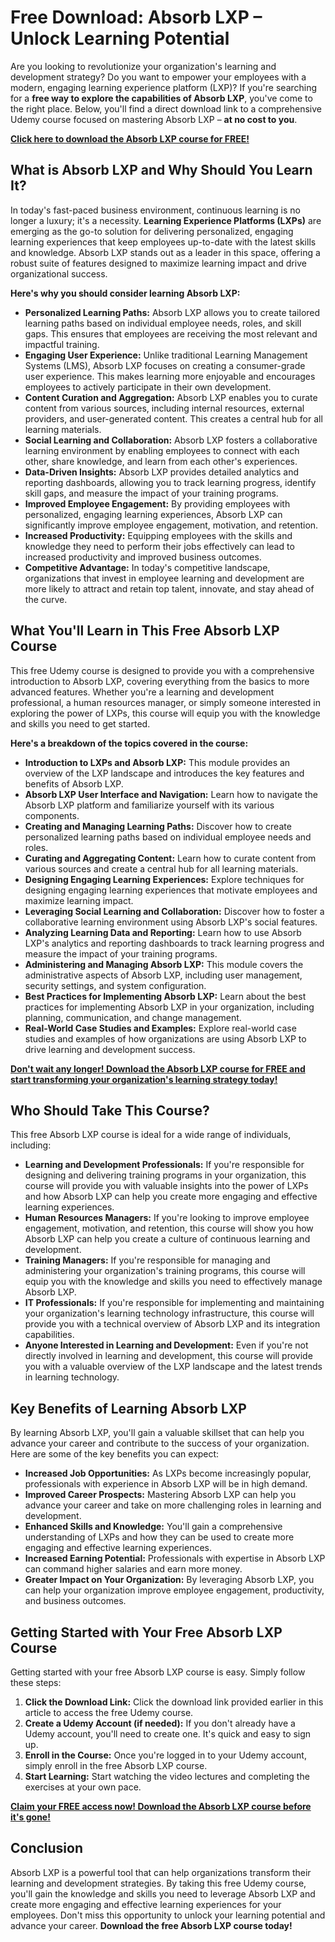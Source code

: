 # Free Download: Absorb LXP – Unlock Learning Potential

Are you looking to revolutionize your organization's learning and development strategy? Do you want to empower your employees with a modern, engaging learning experience platform (LXP)? If you're searching for a **free way to explore the capabilities of Absorb LXP**, you've come to the right place.  Below, you'll find a direct download link to a comprehensive Udemy course focused on mastering Absorb LXP – **at no cost to you**.

[**Click here to download the Absorb LXP course for FREE!**](https://udemywork.com/absorb-lxp)

## What is Absorb LXP and Why Should You Learn It?

In today's fast-paced business environment, continuous learning is no longer a luxury; it's a necessity.  **Learning Experience Platforms (LXPs)** are emerging as the go-to solution for delivering personalized, engaging learning experiences that keep employees up-to-date with the latest skills and knowledge.  Absorb LXP stands out as a leader in this space, offering a robust suite of features designed to maximize learning impact and drive organizational success.

**Here's why you should consider learning Absorb LXP:**

*   **Personalized Learning Paths:** Absorb LXP allows you to create tailored learning paths based on individual employee needs, roles, and skill gaps. This ensures that employees are receiving the most relevant and impactful training.
*   **Engaging User Experience:** Unlike traditional Learning Management Systems (LMS), Absorb LXP focuses on creating a consumer-grade user experience. This makes learning more enjoyable and encourages employees to actively participate in their own development.
*   **Content Curation and Aggregation:** Absorb LXP enables you to curate content from various sources, including internal resources, external providers, and user-generated content. This creates a central hub for all learning materials.
*   **Social Learning and Collaboration:** Absorb LXP fosters a collaborative learning environment by enabling employees to connect with each other, share knowledge, and learn from each other's experiences.
*   **Data-Driven Insights:** Absorb LXP provides detailed analytics and reporting dashboards, allowing you to track learning progress, identify skill gaps, and measure the impact of your training programs.
*   **Improved Employee Engagement:** By providing employees with personalized, engaging learning experiences, Absorb LXP can significantly improve employee engagement, motivation, and retention.
*   **Increased Productivity:** Equipping employees with the skills and knowledge they need to perform their jobs effectively can lead to increased productivity and improved business outcomes.
*   **Competitive Advantage:** In today's competitive landscape, organizations that invest in employee learning and development are more likely to attract and retain top talent, innovate, and stay ahead of the curve.

## What You'll Learn in This Free Absorb LXP Course

This free Udemy course is designed to provide you with a comprehensive introduction to Absorb LXP, covering everything from the basics to more advanced features. Whether you're a learning and development professional, a human resources manager, or simply someone interested in exploring the power of LXPs, this course will equip you with the knowledge and skills you need to get started.

**Here's a breakdown of the topics covered in the course:**

*   **Introduction to LXPs and Absorb LXP:** This module provides an overview of the LXP landscape and introduces the key features and benefits of Absorb LXP.
*   **Absorb LXP User Interface and Navigation:** Learn how to navigate the Absorb LXP platform and familiarize yourself with its various components.
*   **Creating and Managing Learning Paths:** Discover how to create personalized learning paths based on individual employee needs and roles.
*   **Curating and Aggregating Content:** Learn how to curate content from various sources and create a central hub for all learning materials.
*   **Designing Engaging Learning Experiences:** Explore techniques for designing engaging learning experiences that motivate employees and maximize learning impact.
*   **Leveraging Social Learning and Collaboration:** Discover how to foster a collaborative learning environment using Absorb LXP's social features.
*   **Analyzing Learning Data and Reporting:** Learn how to use Absorb LXP's analytics and reporting dashboards to track learning progress and measure the impact of your training programs.
*   **Administering and Managing Absorb LXP:** This module covers the administrative aspects of Absorb LXP, including user management, security settings, and system configuration.
*   **Best Practices for Implementing Absorb LXP:** Learn about the best practices for implementing Absorb LXP in your organization, including planning, communication, and change management.
*   **Real-World Case Studies and Examples:** Explore real-world case studies and examples of how organizations are using Absorb LXP to drive learning and development success.

[**Don't wait any longer! Download the Absorb LXP course for FREE and start transforming your organization's learning strategy today!**](https://udemywork.com/absorb-lxp)

## Who Should Take This Course?

This free Absorb LXP course is ideal for a wide range of individuals, including:

*   **Learning and Development Professionals:** If you're responsible for designing and delivering training programs in your organization, this course will provide you with valuable insights into the power of LXPs and how Absorb LXP can help you create more engaging and effective learning experiences.
*   **Human Resources Managers:** If you're looking to improve employee engagement, motivation, and retention, this course will show you how Absorb LXP can help you create a culture of continuous learning and development.
*   **Training Managers:** If you're responsible for managing and administering your organization's training programs, this course will equip you with the knowledge and skills you need to effectively manage Absorb LXP.
*   **IT Professionals:** If you're responsible for implementing and maintaining your organization's learning technology infrastructure, this course will provide you with a technical overview of Absorb LXP and its integration capabilities.
*   **Anyone Interested in Learning and Development:** Even if you're not directly involved in learning and development, this course will provide you with a valuable overview of the LXP landscape and the latest trends in learning technology.

## Key Benefits of Learning Absorb LXP

By learning Absorb LXP, you'll gain a valuable skillset that can help you advance your career and contribute to the success of your organization. Here are some of the key benefits you can expect:

*   **Increased Job Opportunities:** As LXPs become increasingly popular, professionals with experience in Absorb LXP will be in high demand.
*   **Improved Career Prospects:** Mastering Absorb LXP can help you advance your career and take on more challenging roles in learning and development.
*   **Enhanced Skills and Knowledge:** You'll gain a comprehensive understanding of LXPs and how they can be used to create more engaging and effective learning experiences.
*   **Increased Earning Potential:** Professionals with expertise in Absorb LXP can command higher salaries and earn more money.
*   **Greater Impact on Your Organization:** By leveraging Absorb LXP, you can help your organization improve employee engagement, productivity, and business outcomes.

## Getting Started with Your Free Absorb LXP Course

Getting started with your free Absorb LXP course is easy. Simply follow these steps:

1.  **Click the Download Link:** Click the download link provided earlier in this article to access the free Udemy course.
2.  **Create a Udemy Account (if needed):** If you don't already have a Udemy account, you'll need to create one. It's quick and easy to sign up.
3.  **Enroll in the Course:** Once you're logged in to your Udemy account, simply enroll in the free Absorb LXP course.
4.  **Start Learning:** Start watching the video lectures and completing the exercises at your own pace.

[**Claim your FREE access now! Download the Absorb LXP course before it's gone!**](https://udemywork.com/absorb-lxp)

## Conclusion

Absorb LXP is a powerful tool that can help organizations transform their learning and development strategies. By taking this free Udemy course, you'll gain the knowledge and skills you need to leverage Absorb LXP and create more engaging and effective learning experiences for your employees. Don't miss this opportunity to unlock your learning potential and advance your career. **Download the free Absorb LXP course today!**
